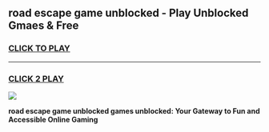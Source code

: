 
## road escape game unblocked - Play Unblocked Gmaes & Free
<h3>
<a href="https://news.freeplayer.one?title=road_escape_game_unblocked&ref=23F">CLICK TO PLAY</a></h3>
<hr>

<h3>
<a href="https://news.freeplayer.one?title=road_escape_game_unblocked&ref=23F">CLICK 2 PLAY</a>
  
</h3>

<a href="https://news.freeplayer.one?title=road_escape_game_unblocked&ref=23F/"><img src="https://clearcache.store/games.png"></a>


**road escape game unblocked games unblocked: Your Gateway to Fun and Accessible Online Gaming**
